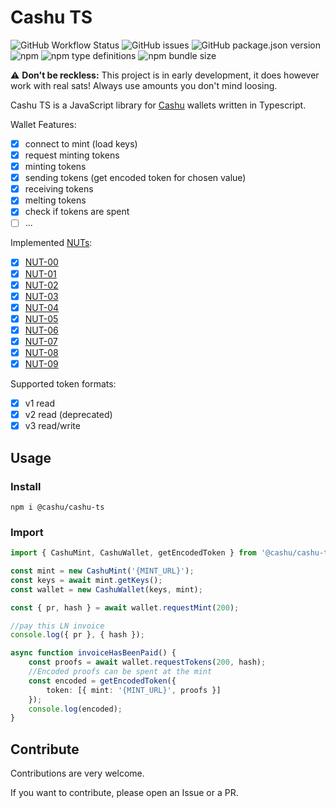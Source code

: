 # Cashu TS

![GitHub Workflow Status](https://img.shields.io/github/actions/workflow/status/cashubtc/cashu-ts/node.js.yml)
![GitHub issues](https://img.shields.io/github/issues/cashubtc/cashu-ts)
![GitHub package.json version](https://img.shields.io/github/package-json/v/cashubtc/cashu-ts)
![npm](https://img.shields.io/npm/v/@cashu/cashu-ts)
![npm type definitions](https://img.shields.io/npm/types/@cashu/cashu-ts)
![npm bundle size](https://img.shields.io/bundlephobia/min/@cashu/cashu-ts)

⚠️ **Don't be reckless:** This project is in early development, it does however work with real sats! Always use amounts you don't mind loosing.

Cashu TS is a JavaScript library for [Cashu](https://github.com/cashubtc) wallets written in Typescript.

Wallet Features:

- [x] connect to mint (load keys)
- [x] request minting tokens
- [x] minting tokens
- [x] sending tokens (get encoded token for chosen value)
- [x] receiving tokens
- [x] melting tokens
- [x] check if tokens are spent
- [ ] ...

Implemented [NUTs](https://github.com/cashubtc/nuts/):

- [x] [NUT-00](https://github.com/cashubtc/nuts/blob/main/00.md)
- [x] [NUT-01](https://github.com/cashubtc/nuts/blob/main/01.md)
- [x] [NUT-02](https://github.com/cashubtc/nuts/blob/main/02.md)
- [x] [NUT-03](https://github.com/cashubtc/nuts/blob/main/03.md)
- [x] [NUT-04](https://github.com/cashubtc/nuts/blob/main/04.md)
- [x] [NUT-05](https://github.com/cashubtc/nuts/blob/main/05.md)
- [x] [NUT-06](https://github.com/cashubtc/nuts/blob/main/06.md)
- [x] [NUT-07](https://github.com/cashubtc/nuts/blob/main/07.md)
- [x] [NUT-08](https://github.com/cashubtc/nuts/blob/main/08.md)
- [x] [NUT-09](https://github.com/cashubtc/nuts/blob/main/09.md)

Supported token formats:

- [x] v1 read
- [x] v2 read (deprecated)
- [x] v3 read/write

## Usage

### Install

```shell
npm i @cashu/cashu-ts
```

### Import

```typescript
import { CashuMint, CashuWallet, getEncodedToken } from '@cashu/cashu-ts';

const mint = new CashuMint('{MINT_URL}');
const keys = await mint.getKeys();
const wallet = new CashuWallet(keys, mint);

const { pr, hash } = await wallet.requestMint(200);

//pay this LN invoice
console.log({ pr }, { hash });

async function invoiceHasBeenPaid() {
	const proofs = await wallet.requestTokens(200, hash);
	//Encoded proofs can be spent at the mint
	const encoded = getEncodedToken({
		token: [{ mint: '{MINT_URL}', proofs }]
	});
	console.log(encoded);
}
```

## Contribute

Contributions are very welcome.

If you want to contribute, please open an Issue or a PR.
